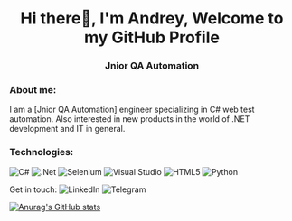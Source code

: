 <h1 align="center">Hi there👋, I'm Andrey, Welcome to my GitHub Profile</h1>
<h3 align="center">Jnior QA Automation</h3>

<h3>About me:</h3>
I am a [Jnior QA Automation] engineer specializing in C# web test automation.
Also interested in new products in the world of .NET development and IT in general.

<h3>Technologies:</h3>

![C#](https://img.shields.io/badge/c%23-%23239120.svg?style=for-the-badge&logo=c-sharp&logoColor=white) ![.Net](https://img.shields.io/badge/.NET-5C2D91?style=for-the-badge&logo=.net&logoColor=white) ![Selenium](https://img.shields.io/badge/-selenium-%43B02A?style=for-the-badge&logo=selenium&logoColor=white) ![Visual Studio](https://img.shields.io/badge/Visual%20Studio-5C2D91.svg?style=for-the-badge&logo=visual-studio&logoColor=white) ![HTML5](https://img.shields.io/badge/html5-%23E34F26.svg?style=for-the-badge&logo=html5&logoColor=white) ![Python](https://img.shields.io/badge/python-3670A0?style=for-the-badge&logo=python&logoColor=ffdd54)

Get in touch: ![LinkedIn](https://www.linkedin.com/in/andrey-yanovskiy-014ba51b1) ![Telegram](https://t.me/YANOVSK1Y)

[![Anurag's GitHub stats](https://github-readme-stats.vercel.app/api?username=YANOVSK1Y)](https://github.com/YANOVSK1Y/github-readme-stats)
